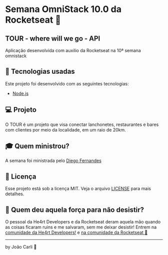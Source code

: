 # Semana OmniStack 10.0 da Rocketseat :rocket:
## TOUR - where will we go - API
Aplicação desenvolvida com auxilio da Rocketseat na 10ª semana omnistack 

## :rocket: Tecnologias usadas
Este projeto foi desenvolvido com as seguintes tecnologias:
- [Node.js](https://nodejs.org/en/)

## :computer: Projeto

O TOUR é um projeto que visa conectar lanchonetes, restaurantes e bares com clientes por meio da localidade, em um raio de 20km.

## :mortar_board: Quem ministrou?

A semana foi ministrada pelo [Diego Fernandes](https://github.com/diego3g)

## :memo: Licença

Esse projeto está sob a licença MIT. Veja o arquivo [LICENSE](LICENSE.md) para mais detalhes.

## :muscle: Quem deu aquela força para não desistir?

O pessoal da He4rt Developers e da Rocketseat deram aquela mão quando as coisas ficaram ruins e me salvaram, sem me deixar desistir!
Entrem na [comunidade da He4rt Developers!](https://discord.gg/8mA4CM2) e [na comunidade da Rocketseat :rocket:](https://discordapp.com/invite/gCRAFhc)

---

by João Carli :wave:
